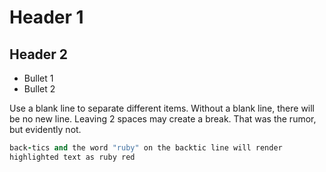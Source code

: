 # Header 1
## Header 2
* Bullet 1
* Bullet 2

Use a blank line to separate different items.
Without a blank line, there will be no new line.  Leaving 2 spaces may  create a break. That was the rumor, but    evidently not.

```ruby
back-tics and the word "ruby" on the backtic line will render
highlighted text as ruby red
```
